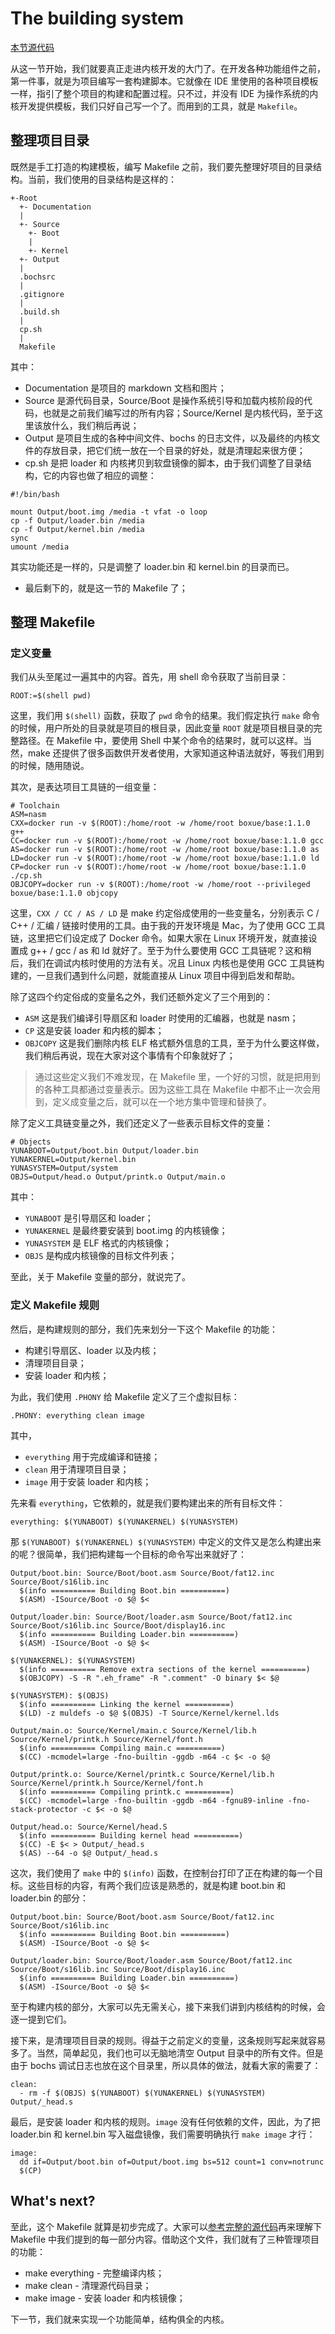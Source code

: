 # The building system

[本节源代码](https://github.com/puretears/yuna/blob/master/Makefile)

从这一节开始，我们就要真正走进内核开发的大门了。在开发各种功能组件之前，第一件事，就是为项目编写一套构建脚本。它就像在 IDE 里使用的各种项目模板一样，指引了整个项目的构建和配置过程。只不过，并没有 IDE 为操作系统的内核开发提供模板，我们只好自己写一个了。而用到的工具，就是 `Makefile`。

## 整理项目目录

既然是手工打造的构建模板，编写 Makefile 之前，我们要先整理好项目的目录结构。当前，我们使用的目录结构是这样的：

```shell
+-Root
  +- Documentation
  |
  +- Source
    +- Boot
    |
    +- Kernel
  +- Output
  |
  .bochsrc
  |
  .gitignore
  |
  .build.sh
  |
  cp.sh
  |
  Makefile
```

其中：

* Documentation 是项目的 markdown 文档和图片；
* Source 是源代码目录，Source/Boot 是操作系统引导和加载内核阶段的代码，也就是之前我们编写过的所有内容；Source/Kernel 是内核代码，至于这里该放什么，我们稍后再说；
* Output 是项目生成的各种中间文件、bochs 的日志文件，以及最终的内核文件的存放目录，把它们统一放在一个目录的好处，就是清理起来很方便；
* cp.sh 是把 loader 和 内核拷贝到软盘镜像的脚本，由于我们调整了目录结构，它的内容也做了相应的调整：

```shell
#!/bin/bash

mount Output/boot.img /media -t vfat -o loop
cp -f Output/loader.bin /media
cp -f Output/kernel.bin /media
sync
umount /media
```

其实功能还是一样的，只是调整了 loader.bin 和 kernel.bin 的目录而已。

* 最后剩下的，就是这一节的 Makefile 了；

## 整理 Makefile

### 定义变量

我们从头至尾过一遍其中的内容。首先，用 shell 命令获取了当前目录：

```shell
ROOT:=$(shell pwd)
```

这里，我们用 `$(shell)` 函数，获取了 `pwd` 命令的结果。我们假定执行 `make` 命令的时候，用户所处的目录就是项目的根目录，因此变量 `ROOT` 就是项目根目录的完整路径。在 Makefile 中，要使用 Shell 中某个命令的结果时，就可以这样。当然，make 还提供了很多函数供开发者使用，大家知道这种语法就好，等我们用到的时候，随用随说。

其次，是表达项目工具链的一组变量：

```shell
# Toolchain
ASM=nasm
CXX=docker run -v $(ROOT):/home/root -w /home/root boxue/base:1.1.0 g++
CC=docker run -v $(ROOT):/home/root -w /home/root boxue/base:1.1.0 gcc
AS=docker run -v $(ROOT):/home/root -w /home/root boxue/base:1.1.0 as
LD=docker run -v $(ROOT):/home/root -w /home/root boxue/base:1.1.0 ld
CP=docker run -v $(ROOT):/home/root -w /home/root boxue/base:1.1.0 ./cp.sh
OBJCOPY=docker run -v $(ROOT):/home/root -w /home/root --privileged boxue/base:1.1.0 objcopy
```

这里，`CXX / CC / AS / LD` 是 make 约定俗成使用的一些变量名，分别表示 C / C++ / 汇编 / 链接时使用的工具。由于我的开发环境是 Mac，为了使用 GCC 工具链，这里把它们设定成了 Docker 命令。如果大家在 Linux 环境开发，就直接设置成 g++ / gcc / as 和 ld 就好了。至于为什么要使用 GCC 工具链呢？这和稍后，我们在调试内核时使用的方法有关。况且 Linux 内核也是使用 GCC 工具链构建的，一旦我们遇到什么问题，就能直接从 Linux 项目中得到启发和帮助。

除了这四个约定俗成的变量名之外，我们还额外定义了三个用到的：

* `ASM` 这是我们编译引导扇区和 loader 时使用的汇编器，也就是 nasm；
* `CP` 这是安装 loader 和内核的脚本；
* `OBJCOPY` 这是我们删除内核 ELF 格式额外信息的工具，至于为什么要这样做，我们稍后再说，现在大家对这个事情有个印象就好了；

> 通过这些定义我们不难发现，在 Makefile 里，一个好的习惯，就是把用到的各种工具都通过变量表示。因为这些工具在 Makefile 中都不止一次会用到，定义成变量之后，就可以在一个地方集中管理和替换了。

除了定义工具链变量之外，我们还定义了一些表示目标文件的变量：

```shell
# Objects
YUNABOOT=Output/boot.bin Output/loader.bin
YUNAKERNEL=Output/kernel.bin
YUNASYSTEM=Output/system
OBJS=Output/head.o Output/printk.o Output/main.o
```

其中：

* `YUNABOOT` 是引导扇区和 loader；
* `YUNAKERNEL` 是最终要安装到 boot.img 的内核镜像；
* `YUNASYSTEM` 是 ELF 格式的内核镜像；
* `OBJS` 是构成内核镜像的目标文件列表；

至此，关于 Makefile 变量的部分，就说完了。

### 定义 Makefile 规则

然后，是构建规则的部分，我们先来划分一下这个 Makefile 的功能：

* 构建引导扇区、loader 以及内核；
* 清理项目目录；
* 安装 loader 和内核；

为此，我们使用 `.PHONY` 给 Makefile 定义了三个虚拟目标：

```shell
.PHONY: everything clean image
```

其中，

* `everything` 用于完成编译和链接；
* `clean` 用于清理项目目录；
* `image` 用于安装 loader 和内核；

先来看 `everything`，它依赖的，就是我们要构建出来的所有目标文件：

```shell
everything: $(YUNABOOT) $(YUNAKERNEL) $(YUNASYSTEM)
```

那 `$(YUNABOOT) $(YUNAKERNEL) $(YUNASYSTEM)` 中定义的文件又是怎么构建出来的呢？很简单，我们把构建每一个目标的命令写出来就好了：

```shell
Output/boot.bin: Source/Boot/boot.asm Source/Boot/fat12.inc Source/Boot/s16lib.inc
  $(info ========== Building Boot.bin ==========)
  $(ASM) -ISource/Boot -o $@ $<

Output/loader.bin: Source/Boot/loader.asm Source/Boot/fat12.inc Source/Boot/s16lib.inc Source/Boot/display16.inc
  $(info ========== Building Loader.bin ==========)
  $(ASM) -ISource/Boot -o $@ $<

$(YUNAKERNEL): $(YUNASYSTEM)
  $(info ========== Remove extra sections of the kernel ==========)
  $(OBJCOPY) -S -R ".eh_frame" -R ".comment" -O binary $< $@

$(YUNASYSTEM): $(OBJS)
  $(info ========== Linking the kernel ==========)
  $(LD) -z muldefs -o $@ $(OBJS) -T Source/Kernel/kernel.lds

Output/main.o: Source/Kernel/main.c Source/Kernel/lib.h Source/Kernel/printk.h Source/Kernel/font.h
  $(info ========== Compiling main.c ==========)
  $(CC) -mcmodel=large -fno-builtin -ggdb -m64 -c $< -o $@

Output/printk.o: Source/Kernel/printk.c Source/Kernel/lib.h Source/Kernel/printk.h Source/Kernel/font.h
  $(info ========== Compiling printk.c ==========)
  $(CC) -mcmodel=large -fno-builtin -ggdb -m64 -fgnu89-inline -fno-stack-protector -c $< -o $@

Output/head.o: Source/Kernel/head.S
  $(info ========== Building kernel head ==========)
  $(CC) -E $< > Output/_head.s
  $(AS) --64 -o $@ Output/_head.s
```

这次，我们使用了 `make` 中的 `$(info)` 函数，在控制台打印了正在构建的每一个目标。这些目标的内容，有两个我们应该是熟悉的，就是构建 boot.bin 和 loader.bin 的部分：

```shell
Output/boot.bin: Source/Boot/boot.asm Source/Boot/fat12.inc Source/Boot/s16lib.inc
  $(info ========== Building Boot.bin ==========)
  $(ASM) -ISource/Boot -o $@ $<

Output/loader.bin: Source/Boot/loader.asm Source/Boot/fat12.inc Source/Boot/s16lib.inc Source/Boot/display16.inc
  $(info ========== Building Loader.bin ==========)
  $(ASM) -ISource/Boot -o $@ $<
```

至于构建内核的部分，大家可以先无需关心，接下来我们讲到内核结构的时候，会逐一提到它们。

接下来，是清理项目目录的规则。得益于之前定义的变量，这条规则写起来就容易多了。当然，简单起见，我们也可以无脑地清空 Output 目录中的所有文件。但是由于 bochs 调试日志也放在这个目录里，所以具体的做法，就看大家的需要了：

```shell
clean:
  - rm -f $(OBJS) $(YUNABOOT) $(YUNAKERNEL) $(YUNASYSTEM) Output/_head.s
```

最后，是安装 loader 和内核的规则。`image` 没有任何依赖的文件，因此，为了把 loader.bin 和 kernel.bin 写入磁盘镜像，我们需要明确执行 `make image` 才行：

```shell
image:
  dd if=Output/boot.bin of=Output/boot.img bs=512 count=1 conv=notrunc
  $(CP)
```

## What's next?

至此，这个 Makefile 就算是初步完成了。大家可以[参考完整的源代码](https://github.com/puretears/yuna/blob/master/Makefile)再来理解下 Makefile 中我们提到的每一部分内容。借助这个文件，我们就有了三种管理项目的功能：

* make everything - 完整编译内核；
* make clean - 清理源代码目录；
* make image - 安装 loader 和内核镜像；

下一节，我们就来实现一个功能简单，结构俱全的内核。
